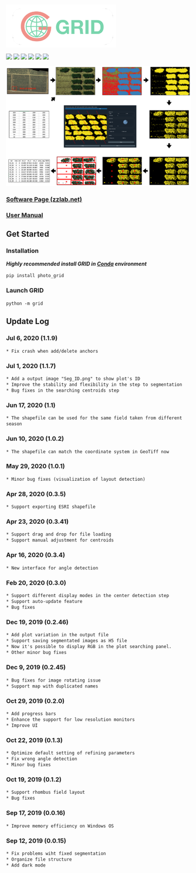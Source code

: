 <img src = "res/GRID_banner.png" width = 300>

[![](https://img.shields.io/pypi/pyversions/photo_grid.svg?logo=python&logoColor=white)](https://pypi.org/project/photo-grid/)
[![](https://img.shields.io/pypi/dm/photo_grid.svg?label=pypi%20downloads&logo=python&logoColor=white)](https://pypi.org/project/photo-grid/)
[![](https://img.shields.io/pypi/v/photo_grid.svg?label=pypi%20version&logo=python&logoColor=white)](https://pypi.org/project/photo-grid/)
[![](https://api.codacy.com/project/badge/Grade/626008b19df543ecb33a78e8f82f5e91)](https://app.codacy.com/manual/Poissonfish/photo_grid/dashboard)
[![](https://img.shields.io/github/license/poissonfish/photo_grid)](https://github.com/Poissonfish/GRID/blob/master/LICENSE)
[![](https://img.shields.io/github/languages/code-size/poissonfish/photo_grid)](https://github.com/Poissonfish/GRID/search?l=Python)

<img src = "res/abstract.png" width = 1000>

### [Software Page (zzlab.net)](https://zzlab.net/GRID)

### [User Manual](https://poissonfish.github.io/GRID)

## Get Started
### Installation
***Highly recommended install GRID in [Conda](https://poissonfish.github.io/GRID/installation.html) environment***

```pip install photo_grid```
### Launch GRID
```python -m grid```

## Update Log

### Jul 6, 2020 (1.1.9)
    * Fix crash when add/delete anchors

### Jul 1, 2020 (1.1.7)
    * Add a output image "Seg_ID.png" to show plot's ID
    * Improve the stability and flexibility in the step to segmentation
    * Bug fixes in the searching centroids step

### Jun 17, 2020 (1.1)
    * The shapefile can be used for the same field taken from different season

### Jun 10, 2020 (1.0.2)
    * The shapefile can match the coordinate system in GeoTiff now
   
### May 29, 2020 (1.0.1)
    * Minor bug fixes (visualization of layout detection)

### Apr 28, 2020 (0.3.5)
    * Support exporting ESRI shapefile

### Apr 23, 2020 (0.3.41)
    * Support drag and drop for file loading
    * Support manual adjustment for centroids

### Apr 16, 2020 (0.3.4)
    * New interface for angle detection
  
### Feb 20, 2020 (0.3.0)
    * Support different display modes in the center detection step
    * Support auto-update feature
    * Bug fixes

### Dec 19, 2019 (0.2.46)
    * Add plot variation in the output file
    * Support saving segmentated images as H5 file
    * Now it's possible to display RGB in the plot searching panel.
    * Other minor bug fixes

### Dec 9, 2019 (0.2.45)
    * Bug fixes for image rotating issue
    * Support map with duplicated names

### Oct 29, 2019 (0.2.0)
    * Add progress bars
    * Enhance the support for low resolution monitors
    * Improve UI
  
### Oct 22, 2019 (0.1.3)
    * Optimize default setting of refining parameters
    * Fix wrong angle detection
    * Minor bug fixes

### Oct 19, 2019 (0.1.2)
    * Support rhombus field layout
    * Bug fixes

### Sep 17, 2019 (0.0.16)
    * Improve memory efficiency on Windows OS

### Sep 12, 2019 (0.0.15)
    * Fix problems wiht fixed segmentation
    * Organize file structure
    * Add dark mode
